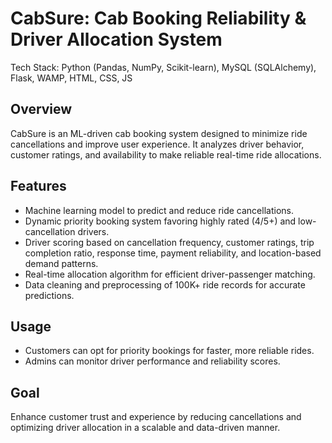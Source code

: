 <!DOCTYPE html>
<html lang="en">
<head>
    <meta charset="UTF-8">
    <meta name="viewport" content="width=device-width, initial-scale=1.0">
</head>
<body>
    <h1>CabSure: Cab Booking Reliability & Driver Allocation System</h1>
    <div class="tech-stack">Tech Stack: Python (Pandas, NumPy, Scikit-learn), MySQL (SQLAlchemy), Flask, WAMP, HTML, CSS, JS</div>
    <div class="section">
        <h2>Overview</h2>
        <p>CabSure is an ML-driven cab booking system designed to minimize ride cancellations and improve user experience. It analyzes driver behavior, customer ratings, and availability to make reliable real-time ride allocations.</p>
    </div>
    <div class="section">
        <h2>Features</h2>
        <ul>
            <li>Machine learning model to predict and reduce ride cancellations.</li>
            <li>Dynamic priority booking system favoring highly rated (4/5+) and low-cancellation drivers.</li>
            <li>Driver scoring based on cancellation frequency, customer ratings, trip completion ratio, response time, payment reliability, and location-based demand patterns.</li>
            <li>Real-time allocation algorithm for efficient driver-passenger matching.</li>
            <li>Data cleaning and preprocessing of 100K+ ride records for accurate predictions.</li>
        </ul>
    </div>
    <div class="section">
        <h2>Usage</h2>
        <ul>
            <li>Customers can opt for priority bookings for faster, more reliable rides.</li>
            <li>Admins can monitor driver performance and reliability scores.</li>
        </ul>
    </div>
    <div class="section">
        <h2>Goal</h2>
        <p>Enhance customer trust and experience by reducing cancellations and optimizing driver allocation in a scalable and data-driven manner.</p>
    </div>
</body>
</html>
